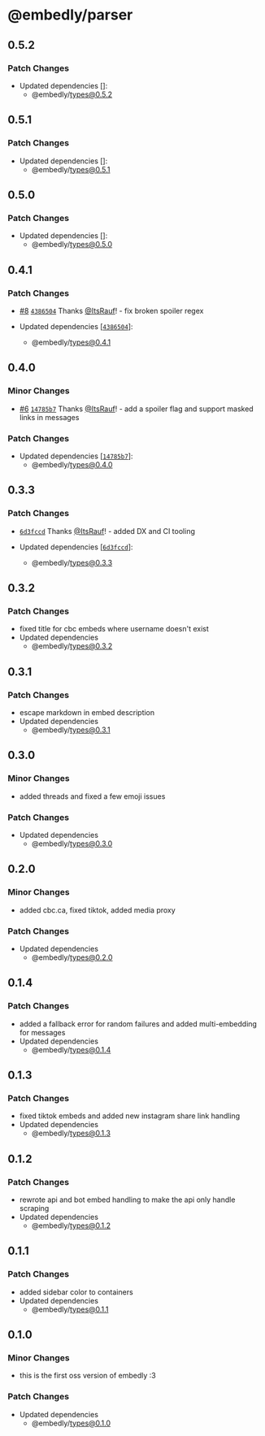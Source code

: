 # @embedly/parser

## 0.5.2

### Patch Changes

- Updated dependencies []:
  - @embedly/types@0.5.2

## 0.5.1

### Patch Changes

- Updated dependencies []:
  - @embedly/types@0.5.1

## 0.5.0

### Patch Changes

- Updated dependencies []:
  - @embedly/types@0.5.0

## 0.4.1

### Patch Changes

- [#8](https://github.com/embed-team/embedly/pull/8) [`4386504`](https://github.com/embed-team/embedly/commit/438650487368ec722bc75801ccf5f495be62a485) Thanks [@ItsRauf](https://github.com/ItsRauf)! - fix broken spoiler regex

- Updated dependencies [[`4386504`](https://github.com/embed-team/embedly/commit/438650487368ec722bc75801ccf5f495be62a485)]:
  - @embedly/types@0.4.1

## 0.4.0

### Minor Changes

- [#6](https://github.com/embed-team/embedly/pull/6) [`14785b7`](https://github.com/embed-team/embedly/commit/14785b70759445b7d402a3d63bca72993239f5b3) Thanks [@ItsRauf](https://github.com/ItsRauf)! - add a spoiler flag and support masked links in messages

### Patch Changes

- Updated dependencies [[`14785b7`](https://github.com/embed-team/embedly/commit/14785b70759445b7d402a3d63bca72993239f5b3)]:
  - @embedly/types@0.4.0

## 0.3.3

### Patch Changes

- [`6d3fccd`](https://github.com/embed-team/embedly/commit/6d3fccd8190a8b697e0ee93edc8c81affb036f01) Thanks [@ItsRauf](https://github.com/ItsRauf)! - added DX and CI tooling

- Updated dependencies [[`6d3fccd`](https://github.com/embed-team/embedly/commit/6d3fccd8190a8b697e0ee93edc8c81affb036f01)]:
  - @embedly/types@0.3.3

## 0.3.2

### Patch Changes

- fixed title for cbc embeds where username doesn't exist
- Updated dependencies
  - @embedly/types@0.3.2

## 0.3.1

### Patch Changes

- escape markdown in embed description
- Updated dependencies
  - @embedly/types@0.3.1

## 0.3.0

### Minor Changes

- added threads and fixed a few emoji issues

### Patch Changes

- Updated dependencies
  - @embedly/types@0.3.0

## 0.2.0

### Minor Changes

- added cbc.ca, fixed tiktok, added media proxy

### Patch Changes

- Updated dependencies
  - @embedly/types@0.2.0

## 0.1.4

### Patch Changes

- added a fallback error for random failures and added multi-embedding for messages
- Updated dependencies
  - @embedly/types@0.1.4

## 0.1.3

### Patch Changes

- fixed tiktok embeds and added new instagram share link handling
- Updated dependencies
  - @embedly/types@0.1.3

## 0.1.2

### Patch Changes

- rewrote api and bot embed handling to make the api only handle scraping
- Updated dependencies
  - @embedly/types@0.1.2

## 0.1.1

### Patch Changes

- added sidebar color to containers
- Updated dependencies
  - @embedly/types@0.1.1

## 0.1.0

### Minor Changes

- this is the first oss version of embedly :3

### Patch Changes

- Updated dependencies
  - @embedly/types@0.1.0
